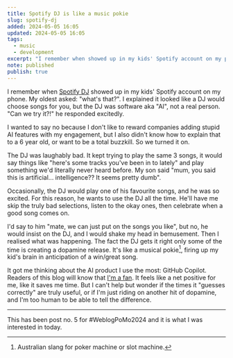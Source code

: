 ```yaml
---
title: Spotify DJ is like a music pokie
slug: spotify-dj
added: 2024-05-05 16:05
updated: 2024-05-05 16:05
tags:
  - music
  - development
excerpt: "I remember when showed up in my kids' Spotify account on my phone. My oldest asked: \"what's that?\""
note: published
publish: true
---
```

I remember when [Spotify DJ](https://newsroom.spotify.com/2023-02-22/spotify-debuts-a-new-ai-dj-right-in-your-pocket/) showed up in my kids' Spotify account on my phone. My oldest asked: "what's that?". I explained it looked like a DJ would choose songs for you, but the DJ was software aka "AI", not a real person. "Can we try it?!" he responded excitedly.

I wanted to say no because I don't like to reward companies adding stupid AI features with my engagement, but I also didn't know how to explain that to a 6 year old, or want to be a total buzzkill. So we turned it on.

The DJ was laughably bad. It kept trying to play the same 3 songs, it would say things like "here's some tracks you've been in to lately" and play something we'd literally never heard before. My son said "mum, you said this is artificial... intelligence?? It seems pretty dumb".

Occasionally, the DJ would play one of his favourite songs, and he was so excited. For this reason, he wants to use the DJ all the time. He'll have me skip the truly bad selections, listen to the okay ones, then celebrate when a good song comes on. 

I'd say to him "mate, we can just put on the songs you like", but no, he would insist on the DJ, and I would shake my head in bemusement. Then I realised what was happening. The fact the DJ gets it right only some of the time is creating a dopamine release. It's like a musical pokie[^1], firing up my kid's brain in anticipation of a win/great song.

It got me thinking about the AI product I use the most: GitHub Copilot. Readers of this blog will know that [I'm a fan](/maybe-im-in-the-sweet-spot/). It feels like a net positive for me, like it saves me time. But I can't help but wonder if the times it "guesses correctly" are truly useful, or if I'm just riding on another hit of dopamine, and I'm too human to be able to tell the difference.

<hr>

This has been post no. 5 for #WeblogPoMo2024 and it is what I was interested in today.

[^1]: Australian slang for poker machine or slot machine.